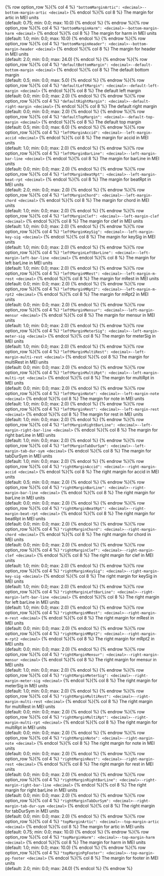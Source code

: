 {% row option_row %}{% col 4 %} <span class="lang1">`"bottomMarginArtic": <decimal>`</span><span class="lang2">`--bottom-margin-artic <decimal>`</span> {% endcol %}{% col 8 %} The margin for artic in MEI units<br/>(default: 0.75; min: 0.0; max: 10.0) {% endcol %}
{% endrow %}{% row option_row %}{% col 4 %} <span class="lang1">`"bottomMarginHarm": <decimal>`</span><span class="lang2">`--bottom-margin-harm <decimal>`</span> {% endcol %}{% col 8 %} The margin for harm in MEI units<br/>(default: 1.0; min: 0.0; max: 10.0) {% endcol %}
{% endrow %}{% row option_row %}{% col 4 %} <span class="lang1">`"bottomMarginHeader": <decimal>`</span><span class="lang2">`--bottom-margin-header <decimal>`</span> {% endcol %}{% col 8 %} The margin for header in MEI units<br/>(default: 2.0; min: 0.0; max: 24.0) {% endcol %}
{% endrow %}{% row option_row %}{% col 4 %} <span class="lang1">`"defaultBottomMargin": <decimal>`</span><span class="lang2">`--default-bottom-margin <decimal>`</span> {% endcol %}{% col 8 %} The default bottom margin<br/>(default: 0.5; min: 0.0; max: 5.0) {% endcol %}
{% endrow %}{% row option_row %}{% col 4 %} <span class="lang1">`"defaultLeftMargin": <decimal>`</span><span class="lang2">`--default-left-margin <decimal>`</span> {% endcol %}{% col 8 %} The default left margin<br/>(default: 0.0; min: 0.0; max: 2.0) {% endcol %}
{% endrow %}{% row option_row %}{% col 4 %} <span class="lang1">`"defaultRightMargin": <decimal>`</span><span class="lang2">`--default-right-margin <decimal>`</span> {% endcol %}{% col 8 %} The default right margin<br/>(default: 0.0; min: 0.0; max: 2.0) {% endcol %}
{% endrow %}{% row option_row %}{% col 4 %} <span class="lang1">`"defaultTopMargin": <decimal>`</span><span class="lang2">`--default-top-margin <decimal>`</span> {% endcol %}{% col 8 %} The default top margin<br/>(default: 0.5; min: 0.0; max: 6.0) {% endcol %}
{% endrow %}{% row option_row %}{% col 4 %} <span class="lang1">`"leftMarginAccid": <decimal>`</span><span class="lang2">`--left-margin-accid <decimal>`</span> {% endcol %}{% col 8 %} The margin for accid in MEI units<br/>(default: 1.0; min: 0.0; max: 2.0) {% endcol %}
{% endrow %}{% row option_row %}{% col 4 %} <span class="lang1">`"leftMarginBarLine": <decimal>`</span><span class="lang2">`--left-margin-bar-line <decimal>`</span> {% endcol %}{% col 8 %} The margin for barLine in MEI units<br/>(default: 0.0; min: 0.0; max: 2.0) {% endcol %}
{% endrow %}{% row option_row %}{% col 4 %} <span class="lang1">`"leftMarginBeatRpt": <decimal>`</span><span class="lang2">`--left-margin-beat-rpt <decimal>`</span> {% endcol %}{% col 8 %} The margin for beatRpt in MEI units<br/>(default: 2.0; min: 0.0; max: 2.0) {% endcol %}
{% endrow %}{% row option_row %}{% col 4 %} <span class="lang1">`"leftMarginChord": <decimal>`</span><span class="lang2">`--left-margin-chord <decimal>`</span> {% endcol %}{% col 8 %} The margin for chord in MEI units<br/>(default: 1.0; min: 0.0; max: 2.0) {% endcol %}
{% endrow %}{% row option_row %}{% col 4 %} <span class="lang1">`"leftMarginClef": <decimal>`</span><span class="lang2">`--left-margin-clef <decimal>`</span> {% endcol %}{% col 8 %} The margin for clef in MEI units<br/>(default: 1.0; min: 0.0; max: 2.0) {% endcol %}
{% endrow %}{% row option_row %}{% col 4 %} <span class="lang1">`"leftMarginKeySig": <decimal>`</span><span class="lang2">`--left-margin-key-sig <decimal>`</span> {% endcol %}{% col 8 %} The margin for keySig in MEI units<br/>(default: 1.0; min: 0.0; max: 2.0) {% endcol %}
{% endrow %}{% row option_row %}{% col 4 %} <span class="lang1">`"leftMarginLeftBarLine": <decimal>`</span><span class="lang2">`--left-margin-left-bar-line <decimal>`</span> {% endcol %}{% col 8 %} The margin for left barLine in MEI units<br/>(default: 1.0; min: 0.0; max: 2.0) {% endcol %}
{% endrow %}{% row option_row %}{% col 4 %} <span class="lang1">`"leftMarginMRest": <decimal>`</span><span class="lang2">`--left-margin-m-rest <decimal>`</span> {% endcol %}{% col 8 %} The margin for mRest in MEI units<br/>(default: 0.0; min: 0.0; max: 2.0) {% endcol %}
{% endrow %}{% row option_row %}{% col 4 %} <span class="lang1">`"leftMarginMRpt2": <decimal>`</span><span class="lang2">`--left-margin-m-rpt2 <decimal>`</span> {% endcol %}{% col 8 %} The margin for mRpt2 in MEI units<br/>(default: 0.0; min: 0.0; max: 2.0) {% endcol %}
{% endrow %}{% row option_row %}{% col 4 %} <span class="lang1">`"leftMarginMensur": <decimal>`</span><span class="lang2">`--left-margin-mensur <decimal>`</span> {% endcol %}{% col 8 %} The margin for mensur in MEI units<br/>(default: 1.0; min: 0.0; max: 2.0) {% endcol %}
{% endrow %}{% row option_row %}{% col 4 %} <span class="lang1">`"leftMarginMeterSig": <decimal>`</span><span class="lang2">`--left-margin-meter-sig <decimal>`</span> {% endcol %}{% col 8 %} The margin for meterSig in MEI units<br/>(default: 1.0; min: 0.0; max: 2.0) {% endcol %}
{% endrow %}{% row option_row %}{% col 4 %} <span class="lang1">`"leftMarginMultiRest": <decimal>`</span><span class="lang2">`--left-margin-multi-rest <decimal>`</span> {% endcol %}{% col 8 %} The margin for multiRest in MEI units<br/>(default: 0.0; min: 0.0; max: 2.0) {% endcol %}
{% endrow %}{% row option_row %}{% col 4 %} <span class="lang1">`"leftMarginMultiRpt": <decimal>`</span><span class="lang2">`--left-margin-multi-rpt <decimal>`</span> {% endcol %}{% col 8 %} The margin for multiRpt in MEI units<br/>(default: 0.0; min: 0.0; max: 2.0) {% endcol %}
{% endrow %}{% row option_row %}{% col 4 %} <span class="lang1">`"leftMarginNote": <decimal>`</span><span class="lang2">`--left-margin-note <decimal>`</span> {% endcol %}{% col 8 %} The margin for note in MEI units<br/>(default: 1.0; min: 0.0; max: 2.0) {% endcol %}
{% endrow %}{% row option_row %}{% col 4 %} <span class="lang1">`"leftMarginRest": <decimal>`</span><span class="lang2">`--left-margin-rest <decimal>`</span> {% endcol %}{% col 8 %} The margin for rest in MEI units<br/>(default: 1.0; min: 0.0; max: 2.0) {% endcol %}
{% endrow %}{% row option_row %}{% col 4 %} <span class="lang1">`"leftMarginRightBarLine": <decimal>`</span><span class="lang2">`--left-margin-right-bar-line <decimal>`</span> {% endcol %}{% col 8 %} The margin for right barLine in MEI units<br/>(default: 1.0; min: 0.0; max: 2.0) {% endcol %}
{% endrow %}{% row option_row %}{% col 4 %} <span class="lang1">`"leftMarginTabDurSym": <decimal>`</span><span class="lang2">`--left-margin-tab-dur-sym <decimal>`</span> {% endcol %}{% col 8 %} The margin for tabDurSym in MEI units<br/>(default: 1.0; min: 0.0; max: 2.0) {% endcol %}
{% endrow %}{% row option_row %}{% col 4 %} <span class="lang1">`"rightMarginAccid": <decimal>`</span><span class="lang2">`--right-margin-accid <decimal>`</span> {% endcol %}{% col 8 %} The right margin for accid in MEI units<br/>(default: 0.5; min: 0.0; max: 2.0) {% endcol %}
{% endrow %}{% row option_row %}{% col 4 %} <span class="lang1">`"rightMarginBarLine": <decimal>`</span><span class="lang2">`--right-margin-bar-line <decimal>`</span> {% endcol %}{% col 8 %} The right margin for barLine in MEI units<br/>(default: 0.0; min: 0.0; max: 2.0) {% endcol %}
{% endrow %}{% row option_row %}{% col 4 %} <span class="lang1">`"rightMarginBeatRpt": <decimal>`</span><span class="lang2">`--right-margin-beat-rpt <decimal>`</span> {% endcol %}{% col 8 %} The right margin for beatRpt in MEI units<br/>(default: 0.0; min: 0.0; max: 2.0) {% endcol %}
{% endrow %}{% row option_row %}{% col 4 %} <span class="lang1">`"rightMarginChord": <decimal>`</span><span class="lang2">`--right-margin-chord <decimal>`</span> {% endcol %}{% col 8 %} The right margin for chord in MEI units<br/>(default: 0.0; min: 0.0; max: 2.0) {% endcol %}
{% endrow %}{% row option_row %}{% col 4 %} <span class="lang1">`"rightMarginClef": <decimal>`</span><span class="lang2">`--right-margin-clef <decimal>`</span> {% endcol %}{% col 8 %} The right margin for clef in MEI units<br/>(default: 1.0; min: 0.0; max: 2.0) {% endcol %}
{% endrow %}{% row option_row %}{% col 4 %} <span class="lang1">`"rightMarginKeySig": <decimal>`</span><span class="lang2">`--right-margin-key-sig <decimal>`</span> {% endcol %}{% col 8 %} The right margin for keySig in MEI units<br/>(default: 1.0; min: 0.0; max: 2.0) {% endcol %}
{% endrow %}{% row option_row %}{% col 4 %} <span class="lang1">`"rightMarginLeftBarLine": <decimal>`</span><span class="lang2">`--right-margin-left-bar-line <decimal>`</span> {% endcol %}{% col 8 %} The right margin for left barLine in MEI units<br/>(default: 1.0; min: 0.0; max: 2.0) {% endcol %}
{% endrow %}{% row option_row %}{% col 4 %} <span class="lang1">`"rightMarginMRest": <decimal>`</span><span class="lang2">`--right-margin-m-rest <decimal>`</span> {% endcol %}{% col 8 %} The right margin for mRest in MEI units<br/>(default: 0.0; min: 0.0; max: 2.0) {% endcol %}
{% endrow %}{% row option_row %}{% col 4 %} <span class="lang1">`"rightMarginMRpt2": <decimal>`</span><span class="lang2">`--right-margin-m-rpt2 <decimal>`</span> {% endcol %}{% col 8 %} The right margin for mRpt2 in MEI units<br/>(default: 0.0; min: 0.0; max: 2.0) {% endcol %}
{% endrow %}{% row option_row %}{% col 4 %} <span class="lang1">`"rightMarginMensur": <decimal>`</span><span class="lang2">`--right-margin-mensur <decimal>`</span> {% endcol %}{% col 8 %} The right margin for mensur in MEI units<br/>(default: 1.0; min: 0.0; max: 2.0) {% endcol %}
{% endrow %}{% row option_row %}{% col 4 %} <span class="lang1">`"rightMarginMeterSig": <decimal>`</span><span class="lang2">`--right-margin-meter-sig <decimal>`</span> {% endcol %}{% col 8 %} The right margin for meterSig in MEI units<br/>(default: 1.0; min: 0.0; max: 2.0) {% endcol %}
{% endrow %}{% row option_row %}{% col 4 %} <span class="lang1">`"rightMarginMultiRest": <decimal>`</span><span class="lang2">`--right-margin-multi-rest <decimal>`</span> {% endcol %}{% col 8 %} The right margin for multiRest in MEI units<br/>(default: 0.0; min: 0.0; max: 2.0) {% endcol %}
{% endrow %}{% row option_row %}{% col 4 %} <span class="lang1">`"rightMarginMultiRpt": <decimal>`</span><span class="lang2">`--right-margin-multi-rpt <decimal>`</span> {% endcol %}{% col 8 %} The right margin for multiRpt in MEI units<br/>(default: 0.0; min: 0.0; max: 2.0) {% endcol %}
{% endrow %}{% row option_row %}{% col 4 %} <span class="lang1">`"rightMarginNote": <decimal>`</span><span class="lang2">`--right-margin-note <decimal>`</span> {% endcol %}{% col 8 %} The right margin for note in MEI units<br/>(default: 0.0; min: 0.0; max: 2.0) {% endcol %}
{% endrow %}{% row option_row %}{% col 4 %} <span class="lang1">`"rightMarginRest": <decimal>`</span><span class="lang2">`--right-margin-rest <decimal>`</span> {% endcol %}{% col 8 %} The right margin for rest in MEI units<br/>(default: 0.0; min: 0.0; max: 2.0) {% endcol %}
{% endrow %}{% row option_row %}{% col 4 %} <span class="lang1">`"rightMarginRightBarLine": <decimal>`</span><span class="lang2">`--right-margin-right-bar-line <decimal>`</span> {% endcol %}{% col 8 %} The right margin for right barLine in MEI units<br/>(default: 0.0; min: 0.0; max: 2.0) {% endcol %}
{% endrow %}{% row option_row %}{% col 4 %} <span class="lang1">`"rightMarginTabDurSym": <decimal>`</span><span class="lang2">`--right-margin-tab-dur-sym <decimal>`</span> {% endcol %}{% col 8 %} The right margin for tabDurSym in MEI units<br/>(default: 0.0; min: 0.0; max: 2.0) {% endcol %}
{% endrow %}{% row option_row %}{% col 4 %} <span class="lang1">`"topMarginArtic": <decimal>`</span><span class="lang2">`--top-margin-artic <decimal>`</span> {% endcol %}{% col 8 %} The margin for artic in MEI units<br/>(default: 0.75; min: 0.0; max: 10.0) {% endcol %}
{% endrow %}{% row option_row %}{% col 4 %} <span class="lang1">`"topMarginHarm": <decimal>`</span><span class="lang2">`--top-margin-harm <decimal>`</span> {% endcol %}{% col 8 %} The margin for harm in MEI units<br/>(default: 1.0; min: 0.0; max: 10.0) {% endcol %}
{% endrow %}{% row option_row %}{% col 4 %} <span class="lang1">`"topMarginPgFooter": <decimal>`</span><span class="lang2">`--top-margin-pg-footer <decimal>`</span> {% endcol %}{% col 8 %} The margin for footer in MEI units<br/>(default: 2.0; min: 0.0; max: 24.0) {% endcol %}
{% endrow %}